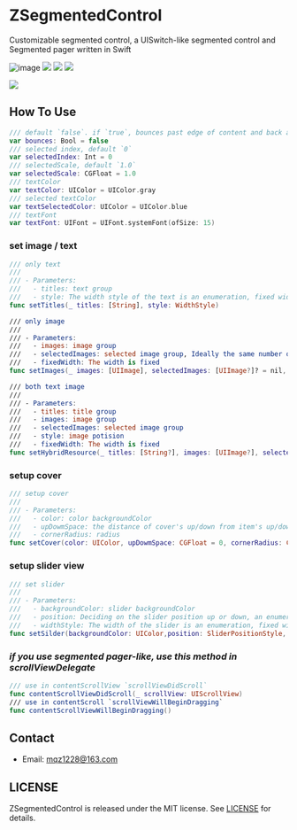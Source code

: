 # ZSegmentedControl

Customizable segmented control, a UISwitch-like segmented control and Segmented pager written in Swift

![image](https://travis-ci.org/MQZHot/ZSegmentedControl.svg?branch=master)   ![](https://img.shields.io/badge/support-swift%204%2B-green.svg)  ![](https://img.shields.io/badge/support-iOS%208%2B-blue.svg)  ![](https://img.shields.io/cocoapods/v/ZSegmentedControl.svg?style=flat)

<img src="https://github.com/MQZHot/ZSegmentedControl/raw/master/picture.gif">

## How To Use

```swift
/// default `false`. if `true`, bounces past edge of content and back again
var bounces: Bool = false
/// selected index, default `0`
var selectedIndex: Int = 0
/// selectedScale, default `1.0`
var selectedScale: CGFloat = 1.0
/// textColor
var textColor: UIColor = UIColor.gray
/// selected textColor
var textSelectedColor: UIColor = UIColor.blue
/// textFont
var textFont: UIFont = UIFont.systemFont(ofSize: 15)
```

### set image / text
```swift
/// only text
///
/// - Parameters:
///   - titles: text group
///   - style: The width style of the text is an enumeration, fixed width or adaptive
func setTitles(_ titles: [String], style: WidthStyle)

/// only image
///
/// - Parameters:
///   - images: image group
///   - selectedImages: selected image group, Ideally the same number of images, if not, the selected will be the item in images
///   - fixedWidth: The width is fixed
func setImages(_ images: [UIImage], selectedImages: [UIImage?]? = nil, fixedWidth: CGFloat)

/// both text image
///
/// - Parameters:
///   - titles: title group
///   - images: image group
///   - selectedImages: selected image group
///   - style: image potision
///   - fixedWidth: The width is fixed
func setHybridResource(_ titles: [String?], images: [UIImage?], selectedImages: [UIImage?]? = nil, style: HybridStyle = .normalWithSpace(0), fixedWidth: CGFloat)
```

### setup cover
```swift
/// setup cover
///
/// - Parameters:
///   - color: color backgroundColor
///   - upDowmSpace: the distance of cover's up/down from item's up/down
///   - cornerRadius: radius
func setCover(color: UIColor, upDowmSpace: CGFloat = 0, cornerRadius: CGFloat = 0)
```

### setup slider view
```swift
/// set slider
///
/// - Parameters:
///   - backgroundColor: slider backgroundColor
///   - position: Deciding on the slider position up or down, an enumeration
///   - widthStyle: The width of the slider is an enumeration, fixed width or adaptive
func setSilder(backgroundColor: UIColor,position: SliderPositionStyle, widthStyle: WidthStyle)
```

### ***if you use segmented pager-like, use this method in scrollViewDelegate***
```swift
/// use in contentScrollView `scrollViewDidScroll`
func contentScrollViewDidScroll(_ scrollView: UIScrollView)
/// use in contentScroll `scrollViewWillBeginDragging`
func contentScrollViewWillBeginDragging()
```

## Contact

* Email: mqz1228@163.com

## LICENSE

ZSegmentedControl is released under the MIT license. See [LICENSE](https://github.com/MQZHot/ZSegmentedControl/blob/master/LICENSE) for details.
